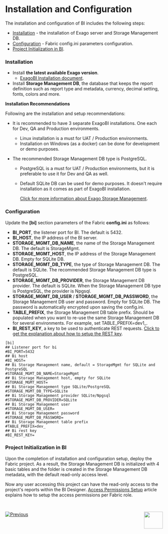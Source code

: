 # Installation and Configuration

The installation and configuration of BI includes the following steps:

- [Installation](01_Installation.md#installation) - the installation of Exago server and Storage Management DB.
- [Configuration](01_Installation.md#configuration) - Fabric config.ini parameters configuration.
- [Project Initialization in BI](01_Installation.md#Project-Initialization-in-BI). 

### Installation

* Install **the latest available Exago version**.
  * [ExagoBI Installation document](/articles/98_maintenance_and_operational/BI_Installation/01_ExagoBI_Installation.md).
* Install **Storage Management DB**, the database that keeps the report definition such as report type and metadata, currency, decimal setting, fonts, colors and more. 


**Installation Recommendations**

Following are the installation and setup recommendations:

- It is recommended to have 3 separate ExagoBI installations. One each for Dev, QA and Production environments.

  - Linux installation is a must for UAT / Production environments.
  - Installation on Windows (as a docker) can be done for development or demo purposes.

- The recommended Storage Management DB type is PostgreSQL.

  - PostgreSQL is a must for UAT / Production environments, but it is preferable to use it for Dev and QA as well.

  - Default SQLite DB can be used for demo purposes. It doesn't require installation as it comes as part of ExagoBI installation.

    [Click for more information about Exago Storage Management](https://support.exagoinc.com/hc/en-us/articles/360042587313-Storage-Management-Introduction).

### Configuration

Update the **[bi]** section parameters of the Fabric **config.ini** as follows:

* **BI_PORT**, the listener port for BI. The default is 5432.
* **BI_HOST**, the IP address of the BI server.
* **STORAGE_MGMT_DB_NAME**, the name of the Storage Management DB. The default is StorageMgmt.
* **STORAGE_MGMT_HOST**, the IP address of the Storage Management DB. Empty for SQLite DB.
* **STORAGE_MGMT_DB_TYPE**, the type of Storage Management DB. The default is SQLite. The recommended Storage Management DB type is PostgreSQL.
* **STORAGE_MGMT_DB_PROVIDER**, the Storage Management DB provider. The default is SQLite. When the Storage Management DB type is PostgreSQL, the provider is Npgsql.
* **STORAGE_MGMT_DB_USER** / **STORAGE_MGMT_DB_PASSWORD**, the Storage Management DB user and password. Empty for SQLite DB. The password is automatically encrypted upon saving the config.ini.
* **TABLE_PREFIX**, the Storage Management DB table prefix. Should be populated when you want to re-use the same Storage Management DB for several environments. For example, set TABLE_PREFIX=dev1_.
* **BI_REST_KEY**, a key to be used to authenticate REST requests. [Click to get the explanation about how to setup the REST key](99_bi_admin_config.md#REST-Key-Initialization). 

~~~
[bi]
## Listener port for bi
#BI_PORT=5432
## Bi host
#BI_HOST=
## Bi Storage Management name, default = StorageMgmt for SQLite and PostgreSQL
#STORAGE_MGMT_DB_NAME=StorageMgmt
## Bi Storage Management host, empty for SQLite
#STORAGE_MGMT_HOST=
## Bi Storage Management type SQLite/PostgreSQL
#STORAGE_MGMT_DB_TYPE=SQLite
## Bi Storage Management provider SQLite/Npgsql
#STORAGE_MGMT_DB_PROVIDER=SQLite
## Bi Storage Management user
#STORAGE_MGMT_DB_USER=
## Bi Storage Management password
#STORAGE_MGMT_DB_PASSWORD=
## Bi Storage Management table prefix
#TABLE_PREFIX=dev_
## Bi rest key
#BI_REST_KEY=
~~~
### Project Initialization in BI

Upon the completion of installation and configuration setup, deploy the Fabric project. As a result, the Storage Management DB is initialized with 4 basic tables and the <project name> folder is created in the Storage Management DB metadata, with the default read-only access level.  

Now any user accessing this project can have the read-only access to the project's reports within the BI Designer. [Access Permissions Setup](02_Permissions_Setup.md) article explains how to setup the access permissions per Fabric role. 

​

[![Previous](/articles/images/Previous.png)](00_BI_user_guide_overview.md)[<img align="right" width="60" height="54" src="/articles/images/Next.png">](02_Permissions_Setup.md) 



